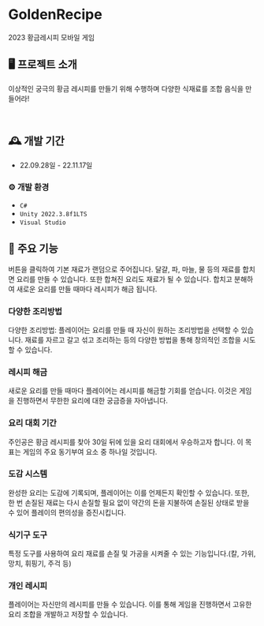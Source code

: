 # GoldenRecipe
2023 황금레시피 모바일 게임

## 🖥️ 프로젝트 소개
이상적인 궁극의 황금 레시피를 만들기 위해 수행하며 다양한 식재료를 조합 음식을 만들어라! 

<br/>

## 🕰️ 개발 기간
* 22.09.28일 - 22.11.17일

### ⚙️ 개발 환경
- `C#`
- `Unity 2022.3.8f1LTS`
- `Visual Studio`


## 📌 주요 기능
버튼을 클릭하여 기본 재료가 랜덤으로 주어집니다. 달걀, 파, 마늘, 물 등의 재료를 합치면 요리를 만들 수 있습니다. 또한 합쳐진 요리도 재료가 될 수 있습니다. 합치고 분해하여 새로운 요리를 만들 때마다 레시피가 해금 됩니다.

### 다양한 조리방법
다양한 조리방법: 플레이어는 요리를 만들 때 자신이 원하는 조리방법을 선택할 수 있습니다. 재료를 자르고 갈고 섞고 조리하는 등의 다양한 방법을 통해 창의적인 조합을 시도할 수 있습니다.

### 레시피 해금
새로운 요리를 만들 때마다 플레이어는 레시피를 해금할 기회를 얻습니다. 이것은 게임을 진행하면서 무한한 요리에 대한 궁금증을 자아냅니다.

### 요리 대회 기간
주인공은 황금 레시피를 찾아 30일 뒤에 있을 요리 대회에서 우승하고자 합니다. 이 목표는 게임의 주요 동기부여 요소 중 하나일 것입니다.

### 도감 시스템
완성한 요리는 도감에 기록되며, 플레이어는 이를 언제든지 확인할 수 있습니다. 또한, 한 번 손질된 재료는 다시 손질할 필요 없이 약간의 돈을 지불하여 손질된 상태로 받을 수 있어 플레이의 편의성을 증진시킵니다.

### 식기구 도구
특정 도구를 사용하여 요리 재료를 손질 및 가공을 시켜줄 수 있는 기능입니다.(칼, 가위, 망치, 휘핑기, 주걱 등)

### 개인 레시피
플레이어는 자신만의 레시피를 만들 수 있습니다. 이를 통해 게임을 진행하면서 고유한 요리 조합을 개발하고 저장할 수 있습니다.
